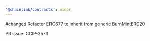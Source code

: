```yaml
---
'@chainlink/contracts': minor
---
```


#changed Refactor ERC677 to inherit from generic BurnMintERC20


PR issue: CCIP-3573
